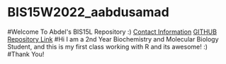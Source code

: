 # BIS15W2022_aabdusamad
#Welcome To Abdel's BIS15L Repository :) 
[Contact Information](mailto:aabdusamad@ucdavis.edu)
[GITHUB Repository Link](https://github.com/SAMADPDX/BIS15W2022_aabdusamad)
#Hi I am a 2nd Year Biochemistry and Molecular Biology Student, and this is my first class working with R and its awesome! :) 
#Thank You! 

